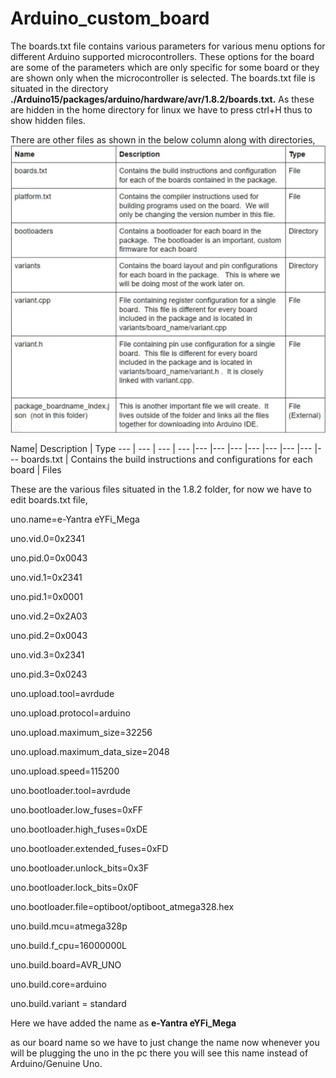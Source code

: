# Arduino_custom_board
 
The boards.txt file contains various parameters for various menu options for different Arduino supported microcontrollers. These options for the board are some of the parameters which are only specific for some board or they are shown only when the microcontroller is selected. The boards.txt file is situated in the directory **./Arduino15/packages/arduino/hardware/avr/1.8.2/boards.txt.** As these are hidden in the home directory for linux we have to press ctrl+H thus to show hidden files.

There are other files as shown in the below column along with directories, 
![File description](/Images/Files_table.png)

Name| Description | Type 
--- | --- | --- | --- |--- |--- |--- |--- |--- |--- |--- |---
boards.txt | Contains the build instructions and configurations for each board | Files

These are the various files situated in the 1.8.2 folder, for now we have to edit boards.txt file,

uno.name=e-Yantra eYFi\_Mega

uno.vid.0=0x2341

uno.pid.0=0x0043

uno.vid.1=0x2341

uno.pid.1=0x0001

uno.vid.2=0x2A03

uno.pid.2=0x0043

uno.vid.3=0x2341

uno.pid.3=0x0243

uno.upload.tool=avrdude

uno.upload.protocol=arduino

uno.upload.maximum\_size=32256

uno.upload.maximum\_data\_size=2048

uno.upload.speed=115200

uno.bootloader.tool=avrdude

uno.bootloader.low\_fuses=0xFF

uno.bootloader.high\_fuses=0xDE

uno.bootloader.extended\_fuses=0xFD

uno.bootloader.unlock\_bits=0x3F

uno.bootloader.lock\_bits=0x0F

uno.bootloader.file=optiboot/optiboot\_atmega328.hex

uno.build.mcu=atmega328p

uno.build.f\_cpu=16000000L

uno.build.board=AVR\_UNO

uno.build.core=arduino

uno.build.variant = standard

Here we have added the name as **e-Yantra eYFi\_Mega**

as our board name so we have to just change the name now whenever you will be plugging the uno in the pc there you will see this name instead of Arduino/Genuine Uno.